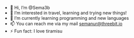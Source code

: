 - 👋 Hi, I’m @Sema3b
- 👀 I’m interested in travel, learning and trying new things!
- 🌱 I’m currently learning programming and new languages
- 📫 You can reach me via my mail semanur@threebit.io
- ⚡ Fun fact: I love tiramisu

<!---
Sema3b/Sema3b is a ✨ special ✨ repository because its `README.md` (this file) appears on your GitHub profile.
You can click the Preview link to take a look at your changes.
--->
